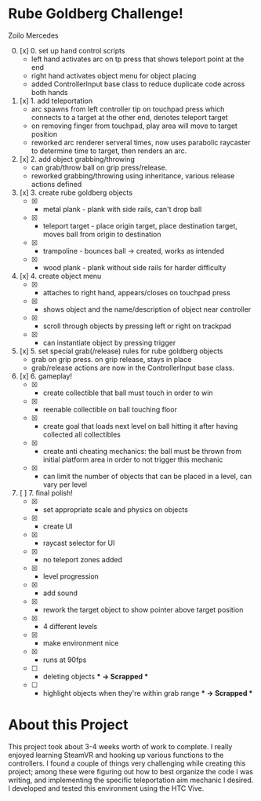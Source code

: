 # Rube Goldberg Challenge! 
Zoilo Mercedes

 0. [x] 0. set up hand control scripts
 	- left hand activates arc on tp press that shows teleport point at the end
 	- right hand activates object menu for object placing
 	- added ControllerInput base class to reduce duplicate code across both hands
 1. [x] 1. add teleportation
 	- arc spawns from  left controller tip on touchpad press which connects to a target at the other end, denotes teleport target
 	- on removing finger from touchpad, play area will move to target position
 	- reworked arc renderer serveral times, now uses parabolic raycaster to determine time to target, then renders an arc.
 2. [x] 2. add object grabbing/throwing 
 	- can grab/throw ball on grip press/release.
 	- reworked grabbing/throwing using inheritance, various release actions defined
 3. [x] 3. create rube goldberg objects
 	- [x] - metal plank - plank with side rails, can't drop ball
 	- [x] - teleport target - place origin target, place destination target, moves ball from origin to destination
 	- [x] - trampoline - bounces ball -> created, works as intended
 	- [x] - wood plank - plank without side rails for harder difficulty
 4. [x] 4. create object menu
 	- [x] - attaches to right hand, appears/closes on touchpad press
 	- [x] - shows object and the name/description of object near controller
 	- [x] - scroll through objects by pressing left or right on trackpad
 	- [x] - can instantiate object by pressing trigger
 5. [x] 5. set special grab(/release) rules for rube goldberg objects
 	- grab on grip press. on grip release, stays in place
 	- grab/release actions are now in the ControllerInput base class. 
 6. [x] 6. gameplay!
 	- [x] - create collectible that ball must touch in order to win
 	- [x] - reenable collectible on ball touching floor
 	- [x] - create goal that loads next level on ball hitting it after having collected all collectibles
 	- [x] - create anti cheating mechanics: the ball must be thrown from initial platform area in order to not trigger this mechanic
 	- [x] - can limit the number of objects that can be placed in a level, can vary per level
 7. [ ] 7. final polish!
 	- [x] - set appropriate scale and physics on objects
 	- [x] - create UI
 	- [x] - raycast selector for UI
 	- [x] - no teleport zones added
 	- [x] - level progression
 	- [x] - add sound 	
 	- [x] - rework the target object to show pointer above target position
 	- [x] - 4 different levels
 	- [x] - make environment nice
 	- [x] - runs at 90fps
 	- [ ] - deleting objects __* -> Scrapped *__
 	- [ ] - highlight objects when they're within grab range __* -> Scrapped *__


# About this Project
This project took about 3-4 weeks worth of work to complete. I really enjoyed learning SteamVR and hooking up various functions to the controllers. I found a couple of things very challenging while creating this project; among these were figuring out how to best organize the code I was writing, and implementing the specific teleportation aim mechanic I desired. I developed and tested this environment using the HTC Vive.